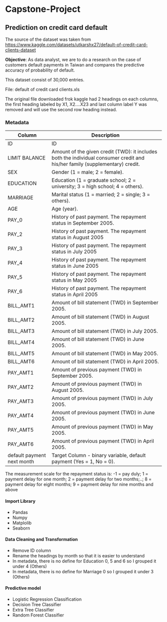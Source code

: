 # Capstone-Project
## Prediction on credit card default

The source of the dataset was taken from https://www.kaggle.com/datasets/utkarshx27/default-of-credit-card-clients-dataset

**Objective**: As data analyst, we are to do a research on the case of customers default payments in Taiwan and compares the predictive accuracy of probability of default. 

This dataset consist of 30,000 entries.

File: default of credit card clients.xls

The original file downloaded frok kaggle had 2 headings on each columns, the first heading labeled by X1, X2....X23 and last column label Y was removed and will use the second row heading instead. 

### Metadata 
|Column |Description  |
|--|--|
|ID |ID  |
|LIMIT BALANCE  |Amount of the given credit (TWD): it includes both the individual consumer credit and his/her family (supplementary) credit.  |
|SEX  |Gender (1 = male; 2 = female).  |
|EDUCATION  |Education (1 = graduate school; 2 = university; 3 = high school; 4 = others).  |
|MARRIAGE  |Marital status (1 = married; 2 = single; 3 = others).  |
|AGE  |Age (year).  |
|PAY_0  |History of past payment. The repayment status in September 2005.  |
|PAY_2  |History of past payment. The repayment status in August 2005  |
|PAY_3  |History of past payment. The repayment status in July 2005  |
|PAY_4  |History of past payment. The repayment status in June 2005  |
|PAY_5  |History of past payment. The repayment status in May 2005  |
|PAY_6  |History of past payment. The repayment status in April 2005  |
|BILL_AMT1  |Amount of bill statement (TWD) in September 2005.  |
|BILL_AMT2  |Amount of bill statement (TWD) in August 2005.  |
|BILL_AMT3  |Amount of bill statement (TWD) in July 2005.  |
|BILL_AMT4  |Amount of bill statement (TWD) in June 2005.  |
|BILL_AMT5  |Amount of bill statement (TWD) in May 2005.  |
|BILL_AMT6  |Amount of bill statement (TWD) in April 2005.  |
|PAY_AMT1  |Amount of previous payment (TWD) in September 2005.  |
|PAY_AMT2  |Amount of previous payment (TWD) in August 2005.  |
|PAY_AMT3  |Amount of previous payment (TWD) in July 2005.  |
|PAY_AMT4  |Amount of previous payment (TWD) in June 2005.  |
|PAY_AMT5  |Amount of previous payment (TWD) in May 2005.  |
|PAY_AMT6  |Amount of previous payment (TWD) in April 2005.  |
|default payment next month  |Target Column - binary variable, default payment (Yes = 1, No = 0).  |

The measurement scale for the repayment status is: -1 = pay duly; 1 = payment delay for one month; 2 = payment delay for two months;..; 8 = payment delay for eight months; 9 = payment delay for nine months and above

#### Import Library
- Pandas
- Numpy
- Matplolib
- Seaborn

#### Data Cleaning and Transformation
- Remove ID column
- Rename the headings by month so that it is easier to understand
- In metadata, there is no define for Education 0, 5 and 6 so I grouped it under 4 (Others)
- In metadata, there is no define for Marriage 0 so I grouped it under 3 (Others)

#### Predictive model
- Logistic Regression Classification
- Decision Tree Classifier
- Extra Tree Classifier
- Random Forest Classifier
